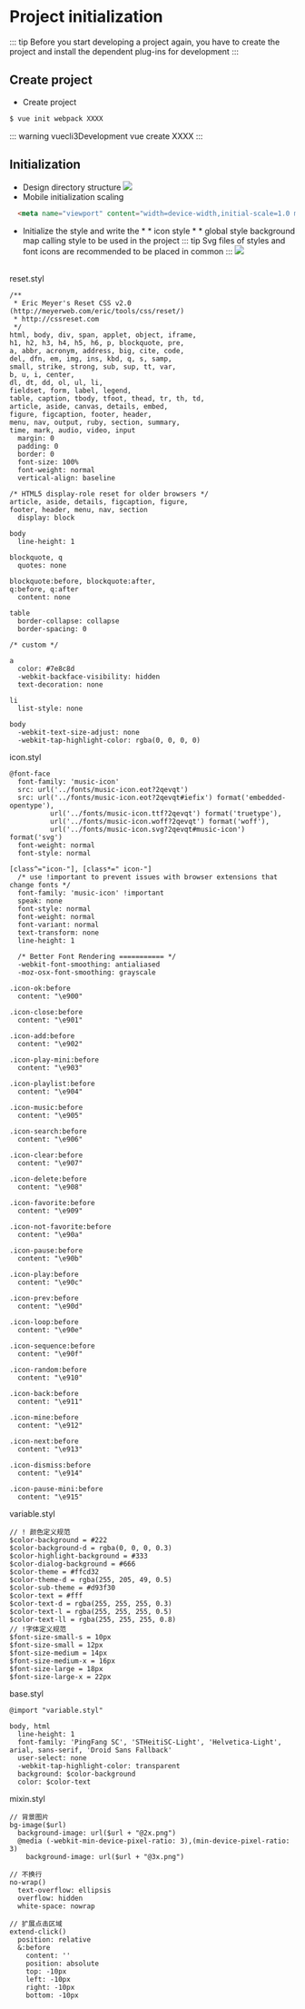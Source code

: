# Project initialization
::: tip
Before you start developing a project again, you have to create the project and install the dependent plug-ins for development
:::
## Create project
- Create project
```bash
$ vue init webpack XXXX
```
::: warning
vuecli3Development vue create XXXX
:::
## Initialization
- Design directory structure
![](./images/2019-11-11-20-51-06.png)
- Mobile initialization scaling
```html
  <meta name="viewport" content="width=device-width,initial-scale=1.0 minimum-scale=1.0 maximum-scale=1.0 user-scalable=no">
```
- Initialize the style and write the * * icon style * * global style background map calling style to be used in the project
::: tip
Svg files of styles and font icons are recommended to be placed in common
:::
![](./images/2019-11-11-20-56-47.png)
<br>
reset.styl

```stylus
/**
 * Eric Meyer's Reset CSS v2.0 (http://meyerweb.com/eric/tools/css/reset/)
 * http://cssreset.com
 */
html, body, div, span, applet, object, iframe,
h1, h2, h3, h4, h5, h6, p, blockquote, pre,
a, abbr, acronym, address, big, cite, code,
del, dfn, em, img, ins, kbd, q, s, samp,
small, strike, strong, sub, sup, tt, var,
b, u, i, center,
dl, dt, dd, ol, ul, li,
fieldset, form, label, legend,
table, caption, tbody, tfoot, thead, tr, th, td,
article, aside, canvas, details, embed,
figure, figcaption, footer, header,
menu, nav, output, ruby, section, summary,
time, mark, audio, video, input
  margin: 0
  padding: 0
  border: 0
  font-size: 100%
  font-weight: normal
  vertical-align: baseline

/* HTML5 display-role reset for older browsers */
article, aside, details, figcaption, figure,
footer, header, menu, nav, section
  display: block

body
  line-height: 1

blockquote, q
  quotes: none

blockquote:before, blockquote:after,
q:before, q:after
  content: none

table
  border-collapse: collapse
  border-spacing: 0

/* custom */

a
  color: #7e8c8d
  -webkit-backface-visibility: hidden
  text-decoration: none

li
  list-style: none

body
  -webkit-text-size-adjust: none
  -webkit-tap-highlight-color: rgba(0, 0, 0, 0)

```
icon.styl

```stylus
@font-face
  font-family: 'music-icon'
  src: url('../fonts/music-icon.eot?2qevqt')
  src: url('../fonts/music-icon.eot?2qevqt#iefix') format('embedded-opentype'),
          url('../fonts/music-icon.ttf?2qevqt') format('truetype'),
          url('../fonts/music-icon.woff?2qevqt') format('woff'),
          url('../fonts/music-icon.svg?2qevqt#music-icon') format('svg')
  font-weight: normal
  font-style: normal

[class^="icon-"], [class*=" icon-"]
  /* use !important to prevent issues with browser extensions that change fonts */
  font-family: 'music-icon' !important
  speak: none
  font-style: normal
  font-weight: normal
  font-variant: normal
  text-transform: none
  line-height: 1

  /* Better Font Rendering =========== */
  -webkit-font-smoothing: antialiased
  -moz-osx-font-smoothing: grayscale

.icon-ok:before
  content: "\e900"

.icon-close:before
  content: "\e901"

.icon-add:before
  content: "\e902"

.icon-play-mini:before
  content: "\e903"

.icon-playlist:before
  content: "\e904"

.icon-music:before
  content: "\e905"

.icon-search:before
  content: "\e906"

.icon-clear:before
  content: "\e907"

.icon-delete:before
  content: "\e908"

.icon-favorite:before
  content: "\e909"

.icon-not-favorite:before
  content: "\e90a"

.icon-pause:before
  content: "\e90b"

.icon-play:before
  content: "\e90c"

.icon-prev:before
  content: "\e90d"

.icon-loop:before
  content: "\e90e"

.icon-sequence:before
  content: "\e90f"

.icon-random:before
  content: "\e910"

.icon-back:before
  content: "\e911"

.icon-mine:before
  content: "\e912"

.icon-next:before
  content: "\e913"

.icon-dismiss:before
  content: "\e914"

.icon-pause-mini:before
  content: "\e915"

```
variable.styl

```stylus
// ! 颜色定义规范
$color-background = #222
$color-background-d = rgba(0, 0, 0, 0.3)
$color-highlight-background = #333
$color-dialog-background = #666
$color-theme = #ffcd32
$color-theme-d = rgba(255, 205, 49, 0.5)
$color-sub-theme = #d93f30
$color-text = #fff
$color-text-d = rgba(255, 255, 255, 0.3)
$color-text-l = rgba(255, 255, 255, 0.5)
$color-text-ll = rgba(255, 255, 255, 0.8)
// !字体定义规范
$font-size-small-s = 10px
$font-size-small = 12px
$font-size-medium = 14px
$font-size-medium-x = 16px
$font-size-large = 18px
$font-size-large-x = 22px

```
base.styl
```stylus
@import "variable.styl"

body, html
  line-height: 1
  font-family: 'PingFang SC', 'STHeitiSC-Light', 'Helvetica-Light', arial, sans-serif, 'Droid Sans Fallback'
  user-select: none
  -webkit-tap-highlight-color: transparent
  background: $color-background
  color: $color-text
```
mixin.styl
```stylus
// 背景图片
bg-image($url)
  background-image: url($url + "@2x.png")
  @media (-webkit-min-device-pixel-ratio: 3),(min-device-pixel-ratio: 3)
    background-image: url($url + "@3x.png")

// 不换行
no-wrap()
  text-overflow: ellipsis
  overflow: hidden
  white-space: nowrap

// 扩展点击区域
extend-click()
  position: relative
  &:before
    content: ''
    position: absolute
    top: -10px
    left: -10px
    right: -10px
    bottom: -10px
```
